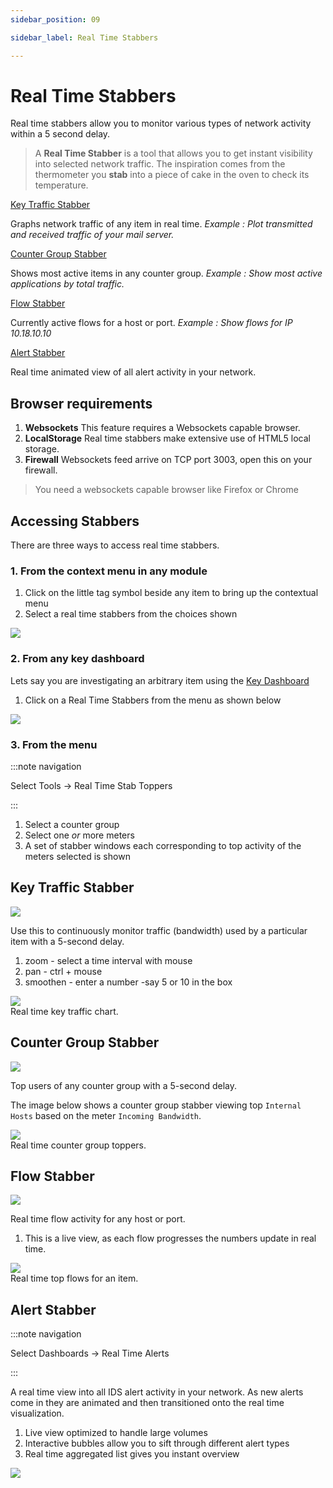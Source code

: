 ```yaml
---
sidebar_position: 09

sidebar_label: Real Time Stabbers

---
```


# Real Time Stabbers

Real time stabbers allow you to monitor various types of network
activity within a 5 second delay.

> A **Real Time Stabber** is a tool that allows you to get instant
> visibility into selected network traffic. The inspiration comes from
> the thermometer you **stab** into a piece of cake in the oven to check
> its temperature.

[Key Traffic Stabber](/docs/ug/cg/stabber#key-traffic-stabber)  

Graphs network traffic of any item in real time. *Example : Plot
transmitted and received traffic of your mail server.*  

[Counter Group Stabber](/docs/ug/cg/stabber#counter-group-stabber)  

Shows most active items in any counter group. *Example : Show most
active applications by total traffic.*  

[Flow Stabber](/docs/ug/cg/stabber#flow-stabber)  

Currently active flows for a host or port. *Example : Show flows for IP
10.18.10.10*  

[Alert Stabber](/docs/ug/cg/stabber#alert-stabber)  

Real time animated view of all alert activity in your network.  

## Browser requirements

1. **Websockets** This feature requires a Websockets capable browser.
2. **LocalStorage** Real time stabbers make extensive use of HTML5
   local storage.
3. **Firewall** Websockets feed arrive on TCP port 3003, open this on
   your firewall.

> You need a websockets capable browser like Firefox or Chrome

## Accessing Stabbers

There are three ways to access real time stabbers.

### 1. From the context menu in any module

1. Click on the little tag symbol beside any item to bring up the
   contextual menu
2. Select a real time stabbers from the choices shown

![](images/stabberlink.png)

### 2. From any key dashboard

Lets say you are investigating an arbitrary item using the [Key Dashboard](/docs/ug/ui/dashboards#key_dashboard)

1. Click on a Real Time Stabbers from the menu as shown below

![](images/keydash_stabber.png)

### 3. From the menu

:::note navigation

Select Tools -\> Real Time Stab Toppers

:::

1. Select a counter group
2. Select one *or* more meters
3. A set of stabber windows each corresponding to top activity of the
   meters selected is shown

## Key Traffic Stabber

![](images/stabberlink_traffic.png)

Use this to continuously monitor traffic (bandwidth) used by a
particular item with a 5-second delay.

1. zoom - select a time interval with mouse
2. pan - ctrl + mouse
3. smoothen - enter a number -say 5 or 10 in the box

![](images/kt_stabber.png)  
Real time key traffic chart.

## Counter Group Stabber

![](images/stabberlink_toppers.png)

Top users of any counter group with a 5-second delay.

The image below shows a counter group stabber viewing top
`Internal Hosts` based on the meter `Incoming Bandwidth`.

![](images/cg_stabber.png)  
Real time counter group toppers.

## Flow Stabber

![](images/stabberlink_flows.png)

Real time flow activity for any host or port.

1. This is a live view, as each flow progresses the numbers update in
   real time.

![](images/flow_stabber.png)  
Real time top flows for an item.

## Alert Stabber

:::note navigation

Select Dashboards -\> Real Time Alerts

:::

A real time view into all IDS alert activity in your network. As new
alerts come in they are animated and then transitioned onto the real
time visualization.

1. Live view optimized to handle large volumes
2. Interactive bubbles allow you to sift through different alert types
3. Real time aggregated list gives you instant overview

![](images/ids_stabber.png)
